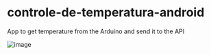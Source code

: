 # controle-de-temperatura-android
App to get temperature from the Arduino and send it to the API

![image](https://{https://imgur.com/a/BEcX9})
